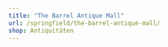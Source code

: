```yaml
---
title: "The Barrel Antique Mall"
url: /springfield/the-barrel-antique-mall/
shop: Antiquitäten
---
```

